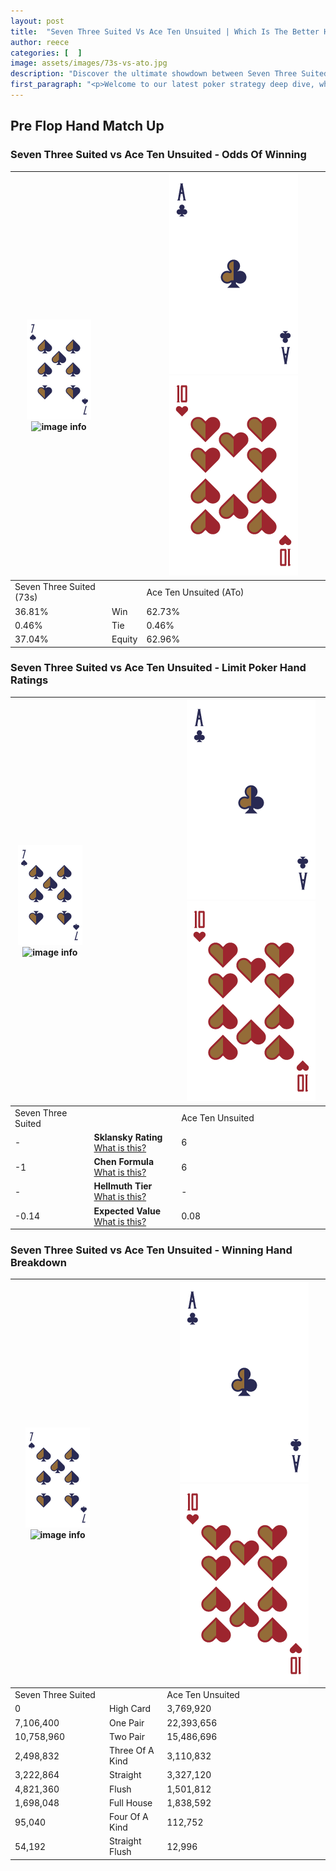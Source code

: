 ```yaml
---
layout: post
title:  "Seven Three Suited Vs Ace Ten Unsuited | Which Is The Better Hand In Poker? A Complete Guide"
author: reece
categories: [  ]
image: assets/images/73s-vs-ato.jpg
description: "Discover the ultimate showdown between Seven Three Suited and Ace Ten Unsuited in poker! Uncover the odds, strategies, and scenarios where one hand triumphs over the other. Get ready to up your poker game with this thrilling analysis."
first_paragraph: "<p>Welcome to our latest poker strategy deep dive, where we're pitting two distinct hands against each other in a high-stakes showdown: Seven Three Suited vs Ace Ten Unsuited.</p><p>In the dynamic world of poker, every decision counts, and knowing which hand holds the upper hand is key to your success at the table.</p><p>In this article, we'll dissect these two hands, explore the scenarios where one dominates the other, and equip you with the knowledge to make strategic choices that can tip the odds in your favor.</p><p>Get ready to unravel the intriguing dynamics of these poker hands and elevate your game to new heights.</p>"
---
```




[comment]: # (sp0)

## Pre Flop Hand Match Up

<div class="table hand-ratings" markdown="1"> 



### Seven Three Suited vs Ace Ten Unsuited - Odds Of Winning


    
| ![image info](assets/images/hand1/7.png) ![image info](assets/images/hand1/3s.png) |  | ![image info](assets/images/hand2/A.png) ![image info](assets/images/hand2/To.png) |
| -------- | -------- | -------- |
| Seven Three Suited (73s) |  | Ace Ten Unsuited (ATo) |
| 36.81% | Win | 62.73% |
| 0.46% | Tie | 0.46% |
| 37.04% | Equity | 62.96% |




[comment]: # (sp1)



### Seven Three Suited vs Ace Ten Unsuited - Limit Poker Hand Ratings


    
| ![image info](assets/images/hand1/7.png) ![image info](assets/images/hand1/3s.png) |  | ![image info](assets/images/hand2/A.png) ![image info](assets/images/hand2/To.png) |
| -------- | -------- | -------- |
| Seven Three Suited |  | Ace Ten Unsuited |
| - | **Sklansky Rating** [What is this?](/sklansky-rating-explained) | 6 |
| -1 | **Chen Formula** [What is this?](/chen-formula-explained) | 6 |
| - | **Hellmuth Tier** [What is this?](/Hellmuth-tier-explained) | - |
| -0.14 | **Expected Value** [What is this?](/expected-value-explained) | 0.08 |




[comment]: # (sp2)



### Seven Three Suited vs Ace Ten Unsuited - Winning Hand Breakdown


    
| ![image info](assets/images/hand1/7.png) ![image info](assets/images/hand1/3s.png) |  | ![image info](assets/images/hand2/A.png) ![image info](assets/images/hand2/To.png) |
| -------- | -------- | -------- |
| Seven Three Suited |  | Ace Ten Unsuited |
| 0 | High Card | 3,769,920 |
| 7,106,400 | One Pair | 22,393,656 |
| 10,758,960 | Two Pair | 15,486,696 |
| 2,498,832 | Three Of A Kind | 3,110,832 |
| 3,222,864 | Straight | 3,327,120 |
| 4,821,360 | Flush | 1,501,812 |
| 1,698,048 | Full House | 1,838,592 |
| 95,040 | Four Of A Kind | 112,752 |
| 54,192 | Straight Flush | 12,996 |




[comment]: # (sp3)



</div>

[comment]: # (sp4)



[comment]: # (sp5)

